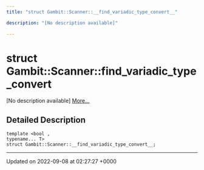 ```yaml
---
title: "struct Gambit::Scanner::__find_variadic_type_convert__"

description: "[No description available]"

---
```


# struct Gambit::Scanner::__find_variadic_type_convert__



[No description available] [More...](#detailed-description)

## Detailed Description

```
template <bool ,
typename... T>
struct Gambit::Scanner::__find_variadic_type_convert__;
```

-------------------------------

Updated on 2022-09-08 at 02:27:27 +0000